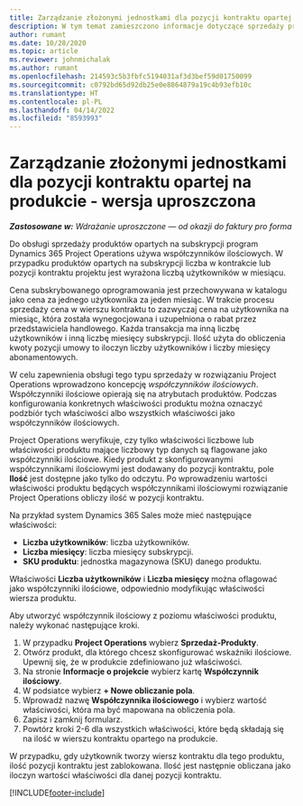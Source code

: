 ```yaml
---
title: Zarządzanie złożonymi jednostkami dla pozycji kontraktu opartej na produkcie - wersja uproszczona
description: W tym temat zamieszczono informacje dotyczące sprzedaży produktów opartych na subskrypcji.
author: rumant
ms.date: 10/28/2020
ms.topic: article
ms.reviewer: johnmichalak
ms.author: rumant
ms.openlocfilehash: 214593c5b3fbfc5194031af3d3bef59d01750099
ms.sourcegitcommit: c0792bd65d92db25e0e8864879a19c4b93efb10c
ms.translationtype: HT
ms.contentlocale: pl-PL
ms.lasthandoff: 04/14/2022
ms.locfileid: "8593993"
---
```

# <a name="manage-complex-units-for-product-based-contract-lines---lite"></a>Zarządzanie złożonymi jednostkami dla pozycji kontraktu opartej na produkcie - wersja uproszczona

_**Zastosowane w:** Wdrażanie uproszczone — od okazji do faktury pro forma_

Do obsługi sprzedaży produktów opartych na subskrypcji program Dynamics 365 Project Operations używa współczynników ilościowych. W przypadku produktów opartych na subskrypcji liczba w kontrakcie lub pozycji kontraktu projektu jest wyrażona liczbą użytkowników w miesiącu.

Cena subskrybowanego oprogramowania jest przechowywana w katalogu jako cena za jednego użytkownika za jeden miesiąc. W trakcie procesu sprzedaży cena w wierszu kontraktu to zazwyczaj cena na użytkownika na miesiąc, która została wynegocjowana i uzupełniona o rabat przez przedstawiciela handlowego. Każda transakcja ma inną liczbę użytkowników i inną liczbę miesięcy subskrypcji. Ilość użyta do obliczenia kwoty pozycji umowy to iloczyn liczby użytkowników i liczby miesięcy abonamentowych.

W celu zapewnienia obsługi tego typu sprzedaży w rozwiązaniu Project Operations wprowadzono koncepcję *współczynników ilościowych*. Współczynniki ilościowe opierają się na atrybutach produktów. Podczas konfigurowania konkretnych właściwości produktu można oznaczyć podzbiór tych właściwości albo wszystkich właściwości jako współczynników ilościowych.

Project Operations weryfikuje, czy tylko właściwości liczbowe lub właściwości produktu mające liczbowy typ danych są flagowane jako współczynniki ilościowe. Kiedy produkt z skonfigurowanymi współczynnikami ilościowymi jest dodawany do pozycji kontraktu, pole **Ilość** jest dostępne jako tylko do odczytu. Po wprowadzeniu wartości właściwości produktu będących współczynnikami ilościowymi rozwiązanie Project Operations obliczy ilość w pozycji kontraktu.

Na przykład system Dynamics 365 Sales może mieć następujące właściwości:

- **Liczba użytkowników**: liczba użytkowników.
- **Liczba miesięcy**: liczba miesięcy subskrypcji.
- **SKU produktu**: jednostka magazynowa (SKU) danego produktu.

Właściwości **Liczba użytkowników** i **Liczba miesięcy** można oflagować jako współczynniki ilościowe, odpowiednio modyfikując właściwości wiersza produktu.

Aby utworzyć współczynnik ilościowy z poziomu właściwości produktu, należy wykonać następujące kroki.

1. W przypadku **Project Operations** wybierz **Sprzedaż-Produkty**.
2. Otwórz produkt, dla którego chcesz skonfigurować wskaźniki ilościowe. Upewnij się, że w produkcie zdefiniowano już właściwości.
3. Na stronie **Informacje o projekcie** wybierz kartę **Współczynnik ilościowy**.
4. W podsiatce wybierz **+ Nowe obliczanie pola**.
5. Wprowadź nazwę **Współczynnika ilościowego** i wybierz wartość właściwości, która ma być mapowana na obliczenia pola.
6. Zapisz i zamknij formularz.
7. Powtórz kroki 2-6 dla wszystkich właściwości, które będą składają się na ilość w wierszu kontraktu opartego na produkcie.

W przypadku, gdy użytkownik tworzy wiersz kontraktu dla tego produktu, ilość pozycji kontraktu jest zablokowana. Ilość jest następnie obliczana jako iloczyn wartości właściwości dla danej pozycji kontraktu.


[!INCLUDE[footer-include](../../includes/footer-banner.md)]
